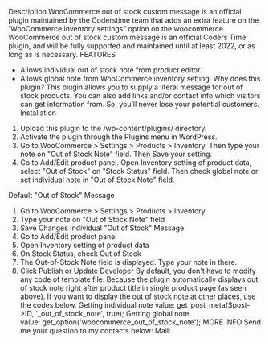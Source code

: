 Description
WooCommerce out of stock custom message is an official plugin maintained by the Coderstime team that adds an extra feature on the 'WooCommerce inventory settings” option on the woocommerce.
WooCommerce out of stock custom message is an official Coders Time plugin, and will be fully supported and maintained until at least 2022, or as long as is necessary.
FEATURES
* Allows individual out of stock note from product editor.
* Allows global note from WooCommerce inventory setting.
Why does this plugin?
This plugin allows you to supply a literal message for out of stock products. You can also add links and/or contact info which visitors can get information from. So, you’ll never lose your potential customers.
Installation
1. Upload this plugin to the /wp-content/plugins/ directory.
2. Activate the plugin through the Plugins menu in WordPress.
3. Go to WooCommerce > Settings > Products > Inventory. Then type your note on "Out of Stock Note" field. Then Save your setting.
4. Go to Add/Edit product panel. Open Inventory setting of product data, select "Out of Stock" on "Stock Status" field. Then check global note or set individual note in "Out of Stock Note" field.

Default "Out of Stock" Message
1. Go to WooCommerce > Settings > Products > Inventory
2. Type your note on "Out of Stock Note" field
3. Save Changes Individual "Out of Stock" Message
1. Go to Add/Edit product panel
2. Open Inventory setting of product data
3. On Stock Status, check Out of Stock
4. The Out-of-Stock Note field is displayed. Type your note in there.
5. Click Publish or Update
Developer
By default, you don't have to modify any code of template file. Because the plugin automatically displays out of stock note right after product title in single product page (as seen above).
If you want to display the out of stock note at other places, use the codes below.
Getting individual note value: get_post_meta($post->ID, '_out_of_stock_note', true);
Getting global note value: get_option('woocommerce_out_of_stock_note');
MORE INFO
Send me your question to my contacts below:
Mail: 
